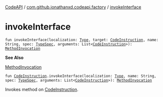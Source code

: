 [CodeAPI](../index.md) / [com.github.jonathanxd.codeapi.factory](index.md) / [invokeInterface](.)

# invokeInterface

`fun invokeInterface(localization: `[`Type`](http://docs.oracle.com/javase/6/docs/api/java/lang/reflect/Type.html)`, target: `[`CodeInstruction`](../com.github.jonathanxd.codeapi/-code-instruction.md)`, name: String, spec: `[`TypeSpec`](../com.github.jonathanxd.codeapi.base/-type-spec/index.md)`, arguments: List<`[`CodeInstruction`](../com.github.jonathanxd.codeapi/-code-instruction.md)`>): `[`MethodInvocation`](../com.github.jonathanxd.codeapi.base/-method-invocation/index.md)

**See Also**

[MethodInvocation](../com.github.jonathanxd.codeapi.base/-method-invocation/index.md)

`fun `[`CodeInstruction`](../com.github.jonathanxd.codeapi/-code-instruction.md)`.invokeInterface(localization: `[`Type`](http://docs.oracle.com/javase/6/docs/api/java/lang/reflect/Type.html)`, name: String, spec: `[`TypeSpec`](../com.github.jonathanxd.codeapi.base/-type-spec/index.md)`, arguments: List<`[`CodeInstruction`](../com.github.jonathanxd.codeapi/-code-instruction.md)`>): `[`MethodInvocation`](../com.github.jonathanxd.codeapi.base/-method-invocation/index.md)

Invokes method on [CodeInstruction](../com.github.jonathanxd.codeapi/-code-instruction.md).

